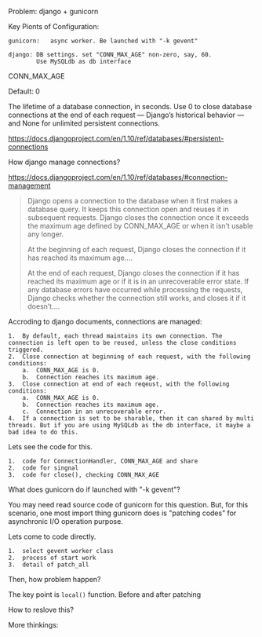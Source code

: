 

Problem:
	django + gunicorn

Key Pionts of Configuration:
	
	gunicorn:	async worker. Be launched with "-k gevent"

	django:	DB settings. set "CONN_MAX_AGE" non-zero, say, 60.
			Use MySQLdb as db interface


CONN_MAX_AGE

Default: 0

The lifetime of a database connection, in seconds. Use 0 to close database connections at the end of each request — Django’s historical behavior — and None for unlimited persistent connections.



https://docs.djangoproject.com/en/1.10/ref/databases/#persistent-connections



How django manage connections?

https://docs.djangoproject.com/en/1.10/ref/databases/#connection-management

>Django opens a connection to the database when it first makes a database query. It keeps this connection open and reuses it in subsequent requests. Django closes the connection once it exceeds the maximum age defined by CONN_MAX_AGE or when it isn’t usable any longer.
>
>At the beginning of each request, Django closes the connection if it has reached its maximum age....
>
>At the end of each request, Django closes the connection if it has reached its maximum age or if it is in an unrecoverable error state. If any database errors have occurred while processing the requests, Django checks whether the connection still works, and closes it if it doesn’t....

Accroding to django documents, connections are managed:

	1.	By default, each thread maintains its own connection. The connection is left open to be reused, unless the close conditions triggered.
	2.	Close connection at beginning of each request, with the following conditions:
		a.	CONN_MAX_AGE is 0.
		b.	Connection reaches its maximum age.
	3.	Close connection at end of each reqeust, with the following conditions:
		a.	CONN_MAX_AGE is 0.
		b.	Connection reaches its maximum age.
		c.	Connection in an unrecoverable error.
	4.	If a connection is set to be sharable, then it can shared by multi threads. But if you are using MySQLdb as the db interface, it maybe a bad idea to do this.
	
Lets see the code for this.

	1.	code for ConnectionHandler, CONN_MAX_AGE and share
	2.	code for singnal
	3.	code for close(), checking CONN_MAX_AGE


What does gunicorn do if launched with "-k gevent"?

You may need read source code of gunicorn for this question. But, for this scenario, one most import thing gunicorn does  is "patching codes" for asynchronic I/O operation purpose. 

Lets come to code directly. 

	1.	select gevent worker class
	2.	process of start work
	3.	detail of patch_all


Then, how problem happen?

The key point is `local()` function. Before and after patching



How to reslove this?


More thinkings:


